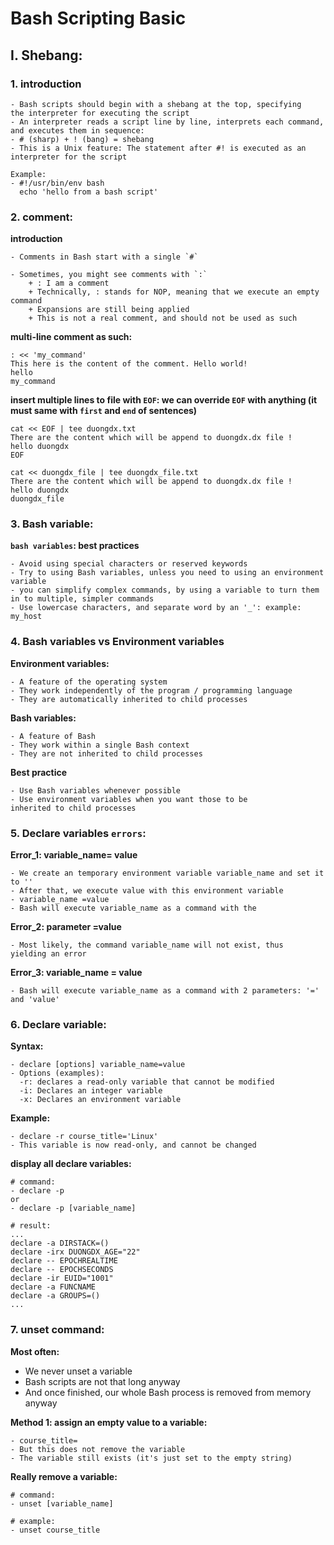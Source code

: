 # Bash Scripting Basic

## I. Shebang:

### 1. introduction
```
- Bash scripts should begin with a shebang at the top, specifying
the interpreter for executing the script
- An interpreter reads a script line by line, interprets each command, and executes them in sequence:
- # (sharp) + ! (bang) = shebang
- This is a Unix feature: The statement after #! is executed as an interpreter for the script

Example:
- #!/usr/bin/env bash
  echo 'hello from a bash script'
```

### 2. comment:

**introduction**
```
- Comments in Bash start with a single `#`

- Sometimes, you might see comments with `:`
    + : I am a comment
    + Technically, : stands for NOP, meaning that we execute an empty command
    + Expansions are still being applied
    + This is not a real comment, and should not be used as such
```

**multi-line comment as such:**
```
: << 'my_command'
This here is the content of the comment. Hello world!
hello
my_command
```

**insert multiple lines to file with `EOF`: we can override `EOF` with anything (it must same with `first` and `end` of sentences)**
```
cat << EOF | tee duongdx.txt  
There are the content which will be append to duongdx.dx file !
hello duongdx
EOF
```

```
cat << duongdx_file | tee duongdx_file.txt  
There are the content which will be append to duongdx.dx file !
hello duongdx
duongdx_file
```

### 3. Bash variable:

**`bash variables`: best practices**
```
- Avoid using special characters or reserved keywords
- Try to using Bash variables, unless you need to using an environment variable
- you can simplify complex commands, by using a variable to turn them in to multiple, simpler commands
- Use lowercase characters, and separate word by an '_': example: my_host
```

### 4. Bash variables vs Environment variables

**Environment variables:**
```
- A feature of the operating system
- They work independently of the program / programming language
- They are automatically inherited to child processes
```

**Bash variables:**
```
- A feature of Bash
- They work within a single Bash context
- They are not inherited to child processes
```

**Best practice**
```
- Use Bash variables whenever possible
- Use environment variables when you want those to be
inherited to child processes
```

### 5. Declare variables `errors`:

**Error_1: variable_name= value**
```
- We create an temporary environment variable variable_name and set it to ''
- After that, we execute value with this environment variable
- variable_name =value
- Bash will execute variable_name as a command with the
```

**Error_2: parameter =value**
```
- Most likely, the command variable_name will not exist, thus
yielding an error
```

**Error_3: variable_name = value**
```
- Bash will execute variable_name as a command with 2 parameters: '=' and 'value'
```

### 6. Declare variable:

**Syntax:**
```
- declare [options] variable_name=value
- Options (examples):
  -r: declares a read-only variable that cannot be modified
  -i: Declares an integer variable
  -x: Declares an environment variable
```

**Example:**
```
- declare -r course_title='Linux'
- This variable is now read-only, and cannot be changed
```


**display all declare variables:**
```
# command:
- declare -p
or
- declare -p [variable_name]

# result:
...
declare -a DIRSTACK=()
declare -irx DUONGDX_AGE="22"
declare -- EPOCHREALTIME
declare -- EPOCHSECONDS
declare -ir EUID="1001"
declare -a FUNCNAME
declare -a GROUPS=()
...
```

### 7. unset command:

**Most often:**
- We never unset a variable
- Bash scripts are not that long anyway
- And once finished, our whole Bash process is removed from memory anyway

**Method 1: assign an empty value to a variable:**
```
- course_title=
- But this does not remove the variable
- The variable still exists (it's just set to the empty string)
```

**Really remove a variable:**
```
# command:
- unset [variable_name]

# example:
- unset course_title
```